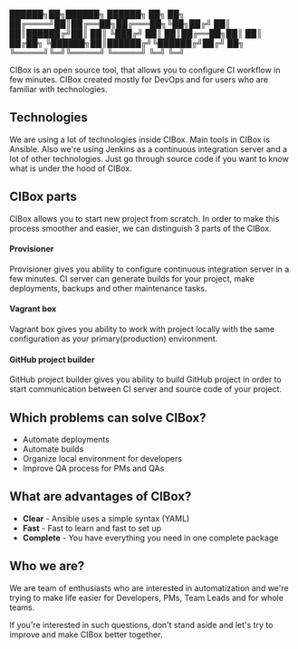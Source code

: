  ██████╗██╗██████╗  ██████╗ ██╗  ██╗
██╔════╝██║██╔══██╗██╔═══██╗╚██╗██╔╝
██║     ██║██████╔╝██║   ██║ ╚███╔╝ 
██║     ██║██╔══██╗██║   ██║ ██╔██╗ 
╚██████╗██║██████╔╝╚██████╔╝██╔╝ ██╗
 ╚═════╝╚═╝╚═════╝  ╚═════╝ ╚═╝  ╚═╝
                                    

CIBox is an open source tool, that allows you to configure CI workflow in few minutes. CIBox created mostly for DevOps and for users who are familiar with technologies.

## Technologies
We are using a lot of technologies inside CIBox. Main tools in CIBox is Ansible. Also we're using Jenkins as a continuous integration server and a lot of other technologies. Just go through source code if you want to know what is under the hood of CIBox.

## CIBox parts
CIBox allows you to start new project from scratch. In order to make this process smoother and easier, we can distinguish 3 parts of the CIBox.

#### Provisioner

Provisioner gives you ability to configure continuous integration server in a few minutes. CI server can generate builds for your project, make deployments, backups and other maintenance tasks.

#### Vagrant box
Vagrant box gives you ability to work with project locally with the same configuration as your primary(production) environment.

#### GitHub project builder
GitHub project builder gives you ability to build GitHub project in order to start communication between CI server and source code of your project.

## Which problems can solve CIBox?
* Automate deployments
* Automate builds
* Organize local environment for developers
* Improve QA process for PMs and QAs

## What are advantages of CIBox?
* **Clear** - Ansible uses a simple syntax (YAML)
* **Fast** - Fast to learn and fast to set up
* **Complete** - You have everything you need in one complete package

## Who we are?
We are team of enthusiasts who are interested in automatization and we're trying to make life easier for Developers, PMs, Team Leads and for whole teams.

If you're interested in such questions, don't stand aside and let's try to improve and make CIBox better together.